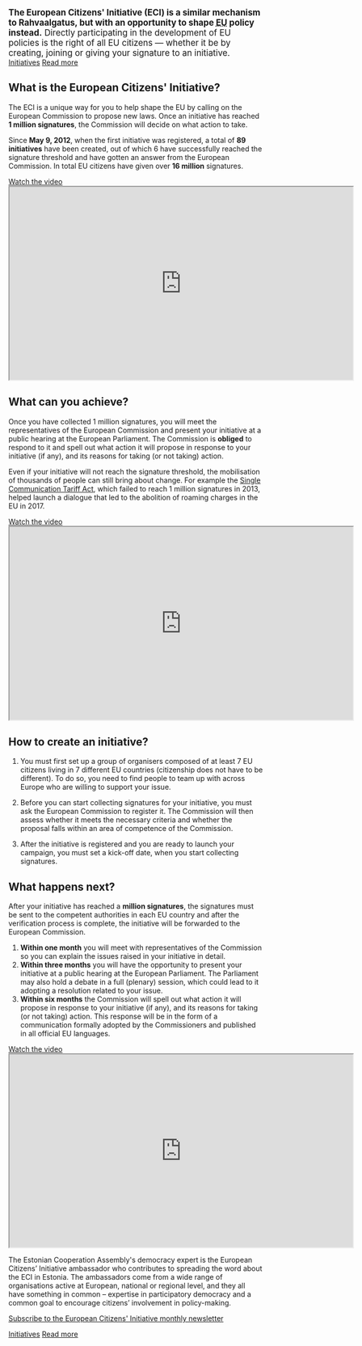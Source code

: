 <big>
<strong>The European Citizens' Initiative (ECI) is a similar mechanism to Rahvaalgatus, but with an opportunity to shape <abbr title="European Union">EU</abbr> policy instead.</strong> Directly participating in the development of EU policies is the right of all EU citizens — whether it be by creating, joining or giving your signature to an initiative.
</big>

<div class="call-to-actions">
  <a href="https://europa.eu/citizens-initiative/_en" class="button green-button">Initiatives</a>
  <a href="https://europa.eu/citizens-initiative/how-it-works_en" class="button blue-button">Read more</a>
</div>


What is the European Citizens' Initiative?
-------------------------------
The ECI is a unique way for you to help shape the EU by calling on the European Commission to propose new laws. Once an initiative has reached **1 million signatures**, the Commission will decide on what action to take. 

Since **May 9, 2012**, when the first initiative was registered, a total of **89 initiatives** have been created, out of which 6 have successfully reached the signature threshold and have gotten an answer from the European Commission. In total EU citizens have given over **16 million** signatures.

<div class="video">
  <a class="fallback" href="https://audiovisual.ec.europa.eu/en/video/I-158444?&lg=EN/EN">Watch the video</a>

  <iframe
    src="https://audiovisual.ec.europa.eu/embed/index.html?ref=I-158444&lg=EN/EN"
    width="680"
    height="382"
    title="What is the European Citizens' Initiative? Take the initiative"
    scrolling="no"
    webkitAllowFullScreen="true"
    mozallowfullscreen="true"
    allowFullScreen="true"
    loading="lazy"
  ></iframe>
</div>


What can you achieve?
---------------------------
Once you have collected 1 million signatures, you will meet the representatives of the European Commission and present your initiative at a public hearing at the European Parliament. The Commission is **obliged** to respond to it and spell out what action it will propose in response to your initiative (if any), and its reasons for taking (or not taking) action.

Even if your initiative will not reach the signature threshold, the mobilisation of thousands of people can still bring about change. For example the [Single Communication Tariff Act](https://europa.eu/citizens-initiative/initiatives/details/2012/000016_en), which failed to reach 1 million signatures in 2013, helped launch a dialogue that led to the abolition of roaming charges in the EU in 2017. 

<div class="video">
  <a class="fallback" href="https://audiovisual.ec.europa.eu/en/video/I-214692?&lg=INT/EN">Watch the video</a>

  <iframe
    src="https://audiovisual.ec.europa.eu/embed/index.html?ref=I-214692&lg=INT/EN"
    width="680"
    height="382"
    title="What can you achieve with the European Citizens' Initiative?"
    scrolling="no"
    webkitAllowFullScreen="true"
    mozallowfullscreen="true"
    allowFullScreen="true"
    loading="lazy"
  ></iframe>
</div>


How to create an initiative?
---------------------
1. You must first set up a group of organisers composed of at least 7 EU citizens living in 7 different EU countries (citizenship does not have to be different). To do so, you need to find people to team up with across Europe who are willing to support your issue.

2. Before you can start collecting signatures for your initiative, you must ask the European Commission to register it. The Commission will then assess whether it meets the necessary criteria and whether the proposal falls within an area of competence of the Commission.

3. After the initiative is registered and you are ready to launch your campaign, you must set a kick-off date, when you start collecting signatures.


What happens next?
---------------
After your initiative has reached a **million signatures**, the signatures must be sent to the competent authorities in each EU country and after the verification process is complete, the initiative will be forwarded to the European Commission.

1. **Within one month** you will meet with representatives of the Commission so you can explain the issues raised in your initiative in detail.
2. **Within three months** you will have the opportunity to present your initiative at a public hearing at the European Parliament. The Parliament may also hold a debate in a full (plenary) session, which could lead to it adopting a resolution related to your issue.
3. **Within six months** the Commission will spell out what action it will propose in response to your initiative (if any), and its reasons for taking (or not taking) action. This response will be in the form of a communication formally adopted by the Commissioners and published in all official EU languages.

<div class="video">
  <a class="fallback" href="https://audiovisual.ec.europa.eu/en/video/I-199493?&lg=EN">Watch the video</a>

  <iframe
    src="https://audiovisual.ec.europa.eu/embed/index.html?ref=I-199493&lg=EN"
    width="680"
    height="382"
    title="European Citizens' Initiative – What causes do you care about?"
    scrolling="no"
    webkitAllowFullScreen="true"
    mozallowfullscreen="true"
    allowFullScreen="true"
    loading="lazy"
  ></iframe>
</div>

The Estonian Cooperation Assembly's democracy expert is the European Citizens’ Initiative ambassador who contributes to spreading the word about the ECI in Estonia.  The ambassadors come from a wide range of organisations active at European, national or regional level, and they all have something in common – expertise in participatory democracy and a common goal to encourage citizens’ involvement in policy-making.

[Subscribe to the European Citizens' Initiative monthly newsletter](https://citizens-initiative.europa.eu/newsletter/subscribe_en) 

<div class="call-to-actions">
  <a href="https://europa.eu/citizens-initiative/_en" class="button green-button">Initiatives</a>
  <a href="https://europa.eu/citizens-initiative/how-it-works_en" class="button blue-button">Read more</a>
</div>
